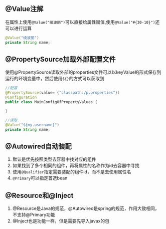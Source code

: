 ## @Value注解
在属性上使用`@Value("绫波丽")`可以直接给属性赋值,使用`@Value("#{30-10}")`还可以进行运算
```java
@Value("绫波丽")
private String name;
```

## @PropertySource加载外部配置文件
使用@PropertySource读取外部的properties文件可以以keyValue的形式保存到运行的环境变量中，然后使用`${}`的方式可以获取到

```java
//配置
@PropertySource(value= {"classpath:/p.properties"})
@Configuration
public class MainConfigOfPropertyValues {

}

//读取
@Value("${my.username}")
private String name;
```

## @Autowired自动装配
1. 默认是优先按照类型去容器中找对应的组件
2. 如果找到了多个相同的组件，再将属性的名称作为id去容器中寻找
3. 使用`@Qualifier`指定需要装配的组件id，而不是去使用属性名
4. `@Primary`可以指定首选bean

## @Resource和@Inject
1. @Resource是Java的规范，@Autowired是spring的规范，作用大致相同，不支持@Primary功能
2. @Inject也是功能一样，但是需要先导入javax的包